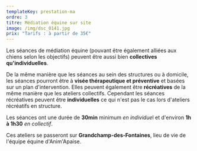 ```yaml
---
templateKey: prestation-ma
ordre: 3
titre: Médiation équine sur site
image: /img/dsc_0141.jpg
prix: "Tarifs : à partir de 35€"
---
```

Les séances de médiation équine (pouvant être également alliées aux chiens selon les objectifs) peuvent être aussi bien **collectives qu'individuelles**.

De la même manière que les séances au sein des structures ou à domicile, les séances pourront être à **visée thérapeutique et préventive** et basées sur un plan d'intervention. Elles peuvent également être **récréatives** de la même manière que les ateliers collectifs. Cependant les séances récréatives peuvent être **individuelles** ce qui n'est pas le cas lors d'ateliers récréatifs en structure.

Les séances ont une durée de **30min** minimum *en individue*l et d'environ **1h à 1h30** *en collectif*.

Ces ateliers se passeront sur **Grandchamp-des-Fontaines**, lieu de vie de l'équipe équine d'Anim'Apaise.